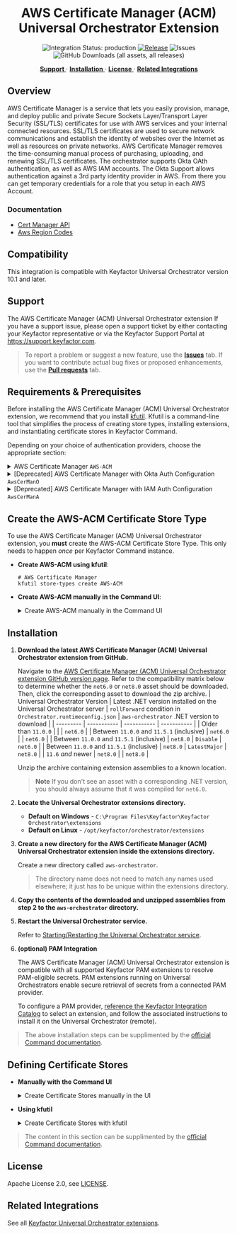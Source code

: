 <h1 align="center" style="border-bottom: none">
    AWS Certificate Manager (ACM) Universal Orchestrator Extension
</h1>

<p align="center">
  <!-- Badges -->
<img src="https://img.shields.io/badge/integration_status-production-3D1973?style=flat-square" alt="Integration Status: production" />
<a href="https://github.com/Keyfactor/aws-orchestrator/releases"><img src="https://img.shields.io/github/v/release/Keyfactor/aws-orchestrator?style=flat-square" alt="Release" /></a>
<img src="https://img.shields.io/github/issues/Keyfactor/aws-orchestrator?style=flat-square" alt="Issues" />
<img src="https://img.shields.io/github/downloads/Keyfactor/aws-orchestrator/total?style=flat-square&label=downloads&color=28B905" alt="GitHub Downloads (all assets, all releases)" />
</p>

<p align="center">
  <!-- TOC -->
  <a href="#support">
    <b>Support</b>
  </a>
  ·
  <a href="#installation">
    <b>Installation</b>
  </a>
  ·
  <a href="#license">
    <b>License</b>
  </a>
  ·
  <a href="https://github.com/orgs/Keyfactor/repositories?q=orchestrator">
    <b>Related Integrations</b>
  </a>
</p>

## Overview

AWS Certificate Manager is a service that lets you easily provision, manage, and deploy public and private Secure Sockets Layer/Transport Layer Security (SSL/TLS) certificates for use with AWS services and your internal connected resources. SSL/TLS certificates are used to secure network communications and establish the identity of websites over the Internet as well as resources on private networks. AWS Certificate Manager removes the time-consuming manual process of purchasing, uploading, and renewing SSL/TLS certificates.  The orchestrator supports Okta OAth authentication, as well as AWS IAM accounts. The Okta Support allows authentication against a 3rd party identity provider in AWS.  From there you can get temporary credentials for a role that you setup in each AWS Account.
 
### Documentation

- [Cert Manager API](https://docs.aws.amazon.com/acm/latest/userguide/sdk.html)
- [Aws Region Codes](https://docs.aws.amazon.com/AmazonRDS/latest/UserGuide/Concepts.RegionsAndAvailabilityZones.html)



## Compatibility

This integration is compatible with Keyfactor Universal Orchestrator version 10.1 and later.

## Support
The AWS Certificate Manager (ACM) Universal Orchestrator extension If you have a support issue, please open a support ticket by either contacting your Keyfactor representative or via the Keyfactor Support Portal at https://support.keyfactor.com. 
 
> To report a problem or suggest a new feature, use the **[Issues](../../issues)** tab. If you want to contribute actual bug fixes or proposed enhancements, use the **[Pull requests](../../pulls)** tab.

## Requirements & Prerequisites

Before installing the AWS Certificate Manager (ACM) Universal Orchestrator extension, we recommend that you install [kfutil](https://github.com/Keyfactor/kfutil). Kfutil is a command-line tool that simplifies the process of creating store types, installing extensions, and instantiating certificate stores in Keyfactor Command.


Depending on your choice of authentication providers, choose the appropriate section:
<details>
<summary>AWS Certificate Manager <code>AWS-ACM</code></summary>

### AWS Setup
Options for authenticating:
1. Okta or other OAuth configuration (refer to `AwsCerManO` below)
2. IAM User Auth configuration (refer to `AwsCerManA` below)
3. EC2 Role Auth or other default method supported by the [AWS SDK](https://docs.aws.amazon.com/sdk-for-net/v3/developer-guide/creds-assign.html)

As one option for #3, to set up Role Auth for an EC2 instance, follow the steps below. Note, this applies specifically __when the orchestrator is running `ACM-AWS` inside of an EC2 instance__. When the option to assume an EC2 role is selected, the Account ID and Role will be assumed using the default credentials supplied in the EC2 instance via the AWS SDK.
1. Assign or note the existing IAM Role assigned to the EC2 instance running
2. Make sure that role has access to ACM
3. When configuring the `AWS-ACM` store, do not select either IAM or OAuth methods in the store's settings. This will make it use the AWS SDK to lookup EC2 credentials.

</details>

<details>
<summary>[Deprecated] AWS Certificate Manager with Okta Auth Configuration <code>AwsCerManO</code></summary>

### AWS Setup
1. A 3rd party [identity provider](https://docs.aws.amazon.com/IAM/latest/UserGuide/id_roles_providers_create_oidc.html) similar to [this](images/AWSIdentityProvider.gif) needs to be setup in AWS for each account.
2. An Aws [Role](https://docs.aws.amazon.com/IAM/latest/UserGuide/id_roles_create_for-user.html) similar to [this](images/AWSRole1.gif) needs Added for each AWS account.
3. Ensure the [trust relationship](https://docs.aws.amazon.com/directoryservice/latest/admin-guide/edit_trust.html) is setup for that role.  Should  look like [this](images/AWSRole2.gif).

### OKTA Setup
1. Ensure your Authorization Server Is Setup in OKTA.  Here is a [sample](images/OktaSampleAuthorizationServer.gif).
2. Ensure the appropriate scopes are setup in Okta.  Here is a [sample](images/OktaSampleAuthorizationServer-scopes.gif).
3. Setup an Okta App with similar settings to [this](images/OktaApp1.gif) and [this](images/OktaApp2.gif).

</details>

<details>
<summary>[Deprecated] AWS Certificate Manager with IAM Auth Configuration <code>AwsCerManA</code></summary>

### AWS Setup
1. An Aws [Role](https://docs.aws.amazon.com/IAM/latest/UserGuide/id_roles_create_for-user.html) Needs Added for the permissions you want to grant, see [sample](images/AWSRole1.gif).
2. A [Trust Relationship](https://docs.aws.amazon.com/directoryservice/latest/admin-guide/edit_trust.html) is setup for that role.  Should look like something like [this](images/AssumeRoleTrust.gif).
3. AWS does not support programmatic access for AWS SSO accounts. The account used here must be a [standard AWS IAM User](images/UserAccount.gif) with an Access Key credential type.

</details>


## Create the AWS-ACM Certificate Store Type

To use the AWS Certificate Manager (ACM) Universal Orchestrator extension, you **must** create the AWS-ACM Certificate Store Type. This only needs to happen _once_ per Keyfactor Command instance.



* **Create AWS-ACM using kfutil**:

    ```shell
    # AWS Certificate Manager
    kfutil store-types create AWS-ACM
    ```

* **Create AWS-ACM manually in the Command UI**:
    <details><summary>Create AWS-ACM manually in the Command UI</summary>

    Create a store type called `AWS-ACM` with the attributes in the tables below:

    #### Basic Tab
    | Attribute | Value | Description |
    | --------- | ----- | ----- |
    | Name | AWS Certificate Manager | Display name for the store type (may be customized) |
    | Short Name | AWS-ACM | Short display name for the store type |
    | Capability | AWS-ACM | Store type name orchestrator will register with. Check the box to allow entry of value |
    | Supports Add | ✅ Checked | Check the box. Indicates that the Store Type supports Management Add |
    | Supports Remove | ✅ Checked | Check the box. Indicates that the Store Type supports Management Remove |
    | Supports Discovery | 🔲 Unchecked |  Indicates that the Store Type supports Discovery |
    | Supports Reenrollment | 🔲 Unchecked |  Indicates that the Store Type supports Reenrollment |
    | Supports Create | 🔲 Unchecked |  Indicates that the Store Type supports store creation |
    | Needs Server | ✅ Checked | Determines if a target server name is required when creating store |
    | Blueprint Allowed | ✅ Checked | Determines if store type may be included in an Orchestrator blueprint |
    | Uses PowerShell | 🔲 Unchecked | Determines if underlying implementation is PowerShell |
    | Requires Store Password | 🔲 Unchecked | Enables users to optionally specify a store password when defining a Certificate Store. |
    | Supports Entry Password | 🔲 Unchecked | Determines if an individual entry within a store can have a password. |

    The Basic tab should look like this:

    ![AWS-ACM Basic Tab](docsource/images/AWS-ACM-basic-store-type-dialog.png)

    #### Advanced Tab
    | Attribute | Value | Description |
    | --------- | ----- | ----- |
    | Supports Custom Alias | Optional | Determines if an individual entry within a store can have a custom Alias. |
    | Private Key Handling | Required | This determines if Keyfactor can send the private key associated with a certificate to the store. Required because IIS certificates without private keys would be invalid. |
    | PFX Password Style | Default | 'Default' - PFX password is randomly generated, 'Custom' - PFX password may be specified when the enrollment job is created (Requires the Allow Custom Password application setting to be enabled.) |

    The Advanced tab should look like this:

    ![AWS-ACM Advanced Tab](docsource/images/AWS-ACM-advanced-store-type-dialog.png)

    > For Keyfactor **Command versions 24.4 and later**, a Certificate Format dropdown is available with PFX and PEM options. Ensure that **PFX** is selected, as this determines the format of new and renewed certificates sent to the Orchestrator during a Management job. Currently, all Keyfactor-supported Orchestrator extensions support only PFX.

    #### Custom Fields Tab
    Custom fields operate at the certificate store level and are used to control how the orchestrator connects to the remote target server containing the certificate store to be managed. The following custom fields should be added to the store type:

    | Name | Display Name | Description | Type | Default Value/Options | Required |
    | ---- | ------------ | ---- | --------------------- | -------- | ----------- |
    | UseEC2AssumeRole | Assume new Account / Role in EC2 | A switch to enable the store to assume a new Account ID and Role when using EC2 credentials | Bool | false | ✅ Checked |
    | UseOAuth | Use OAuth 2.0 Provider | A switch to enable the store to use an OAuth provider workflow to authenticate with AWS ACM | Bool | false | ✅ Checked |
    | UseIAM | Use IAM User Auth | A switch to enable the store to use IAM User auth to assume a role when authenticating with AWS ACM | Bool | false | ✅ Checked |
    | EC2AssumeRole | AWS Role to Assume (EC2) | The AWS Role to assume using the EC2 instance credentials | String |  | 🔲 Unchecked |
    | OAuthScope | OAuth Scope | This is the OAuth Scope needed for Okta OAuth, defined in Okta | String |  | 🔲 Unchecked |
    | OAuthGrantType | OAuth Grant Type | In OAuth 2.0, the term �grant type� refers to the way an application gets an access token. In Okta this is `client_credentials` | String | client_credentials | 🔲 Unchecked |
    | OAuthUrl | OAuth Url | An optional parameter sts:ExternalId to pass with Assume Role calls | String | https://***/oauth2/default/v1/token | 🔲 Unchecked |
    | IAMAssumeRole | AWS Role to Assume (IAM) | The AWS Role to assume as the IAM User. | String |  | 🔲 Unchecked |
    | OAuthAssumeRole | AWS Role to Assume (OAuth) | The AWS Role to assume after getting an OAuth token. | String |  | 🔲 Unchecked |
    | ExternalId | sts:ExternalId | An optional parameter sts:ExternalId to pass with Assume Role calls | String |  | 🔲 Unchecked |
    | ServerUsername | Server Username | The AWS Access Key for an IAM User or Client ID for OAuth. Depends on Auth method in use. | Secret |  | 🔲 Unchecked |
    | ServerPassword | Server Password | The AWS Access Secret for an IAM User or Client Secret for OAuth. Depends on Auth method in use. | Secret |  | 🔲 Unchecked |

    The Custom Fields tab should look like this:

    ![AWS-ACM Custom Fields Tab](docsource/images/AWS-ACM-custom-fields-store-type-dialog.png)



    #### Entry Parameters Tab

    | Name | Display Name | Description | Type | Default Value | Entry has a private key | Adding an entry | Removing an entry | Reenrolling an entry |
    | ---- | ------------ | ---- | ------------- | ----------------------- | ---------------- | ----------------- | ------------------- | ----------- |
    | AWS Region | AWS Region | When adding, this is the Region that the Certificate will be added to | String |  | 🔲 Unchecked | ✅ Checked | 🔲 Unchecked | 🔲 Unchecked |
    | ACM Tags | ACM Tags | The optional ACM tags that should be assigned to the certificate.  Multiple name/value pairs may be entered in the format of `Name1=Value1,Name2=Value2,...,NameN=ValueN` | String |  | 🔲 Unchecked | 🔲 Unchecked | 🔲 Unchecked | 🔲 Unchecked |

    The Entry Parameters tab should look like this:

    ![AWS-ACM Entry Parameters Tab](docsource/images/AWS-ACM-entry-parameters-store-type-dialog.png)



    </details>

## Installation

1. **Download the latest AWS Certificate Manager (ACM) Universal Orchestrator extension from GitHub.** 

    Navigate to the [AWS Certificate Manager (ACM) Universal Orchestrator extension GitHub version page](https://github.com/Keyfactor/aws-orchestrator/releases/latest). Refer to the compatibility matrix below to determine whether the `net6.0` or `net8.0` asset should be downloaded. Then, click the corresponding asset to download the zip archive.
    | Universal Orchestrator Version | Latest .NET version installed on the Universal Orchestrator server | `rollForward` condition in `Orchestrator.runtimeconfig.json` | `aws-orchestrator` .NET version to download |
    | --------- | ----------- | ----------- | ----------- |
    | Older than `11.0.0` | | | `net6.0` |
    | Between `11.0.0` and `11.5.1` (inclusive) | `net6.0` | | `net6.0` | 
    | Between `11.0.0` and `11.5.1` (inclusive) | `net8.0` | `Disable` | `net6.0` | 
    | Between `11.0.0` and `11.5.1` (inclusive) | `net8.0` | `LatestMajor` | `net8.0` | 
    | `11.6` _and_ newer | `net8.0` | | `net8.0` |

    Unzip the archive containing extension assemblies to a known location.

    > **Note** If you don't see an asset with a corresponding .NET version, you should always assume that it was compiled for `net6.0`.

2. **Locate the Universal Orchestrator extensions directory.**

    * **Default on Windows** - `C:\Program Files\Keyfactor\Keyfactor Orchestrator\extensions`
    * **Default on Linux** - `/opt/keyfactor/orchestrator/extensions`
    
3. **Create a new directory for the AWS Certificate Manager (ACM) Universal Orchestrator extension inside the extensions directory.**
        
    Create a new directory called `aws-orchestrator`.
    > The directory name does not need to match any names used elsewhere; it just has to be unique within the extensions directory.

4. **Copy the contents of the downloaded and unzipped assemblies from __step 2__ to the `aws-orchestrator` directory.**

5. **Restart the Universal Orchestrator service.**

    Refer to [Starting/Restarting the Universal Orchestrator service](https://software.keyfactor.com/Core-OnPrem/Current/Content/InstallingAgents/NetCoreOrchestrator/StarttheService.htm).


6. **(optional) PAM Integration** 

    The AWS Certificate Manager (ACM) Universal Orchestrator extension is compatible with all supported Keyfactor PAM extensions to resolve PAM-eligible secrets. PAM extensions running on Universal Orchestrators enable secure retrieval of secrets from a connected PAM provider.

    To configure a PAM provider, [reference the Keyfactor Integration Catalog](https://keyfactor.github.io/integrations-catalog/content/pam) to select an extension, and follow the associated instructions to install it on the Universal Orchestrator (remote).


> The above installation steps can be supplimented by the [official Command documentation](https://software.keyfactor.com/Core-OnPrem/Current/Content/InstallingAgents/NetCoreOrchestrator/CustomExtensions.htm?Highlight=extensions).



## Defining Certificate Stores



* **Manually with the Command UI**

    <details><summary>Create Certificate Stores manually in the UI</summary>

    1. **Navigate to the _Certificate Stores_ page in Keyfactor Command.**

        Log into Keyfactor Command, toggle the _Locations_ dropdown, and click _Certificate Stores_.

    2. **Add a Certificate Store.**

        Click the Add button to add a new Certificate Store. Use the table below to populate the **Attributes** in the **Add** form.
        | Attribute | Description |
        | --------- | ----------- |
        | Category | Select "AWS Certificate Manager" or the customized certificate store name from the previous step. |
        | Container | Optional container to associate certificate store with. |
        | Client Machine |  |
        | Store Path |  |
        | Orchestrator | Select an approved orchestrator capable of managing `AWS-ACM` certificates. Specifically, one with the `AWS-ACM` capability. |
        | UseEC2AssumeRole | A switch to enable the store to assume a new Account ID and Role when using EC2 credentials |
        | UseOAuth | A switch to enable the store to use an OAuth provider workflow to authenticate with AWS ACM |
        | UseIAM | A switch to enable the store to use IAM User auth to assume a role when authenticating with AWS ACM |
        | EC2AssumeRole | The AWS Role to assume using the EC2 instance credentials |
        | OAuthScope | This is the OAuth Scope needed for Okta OAuth, defined in Okta |
        | OAuthGrantType | In OAuth 2.0, the term �grant type� refers to the way an application gets an access token. In Okta this is `client_credentials` |
        | OAuthUrl | An optional parameter sts:ExternalId to pass with Assume Role calls |
        | IAMAssumeRole | The AWS Role to assume as the IAM User. |
        | OAuthAssumeRole | The AWS Role to assume after getting an OAuth token. |
        | ExternalId | An optional parameter sts:ExternalId to pass with Assume Role calls |
        | ServerUsername | The AWS Access Key for an IAM User or Client ID for OAuth. Depends on Auth method in use. |
        | ServerPassword | The AWS Access Secret for an IAM User or Client Secret for OAuth. Depends on Auth method in use. |


        

        <details><summary>Attributes eligible for retrieval by a PAM Provider on the Universal Orchestrator</summary>

        If a PAM provider was installed _on the Universal Orchestrator_ in the [Installation](#Installation) section, the following parameters can be configured for retrieval _on the Universal Orchestrator_.
        | Attribute | Description |
        | --------- | ----------- |
        | ServerUsername | The AWS Access Key for an IAM User or Client ID for OAuth. Depends on Auth method in use. |
        | ServerPassword | The AWS Access Secret for an IAM User or Client Secret for OAuth. Depends on Auth method in use. |


        Please refer to the **Universal Orchestrator (remote)** usage section ([PAM providers on the Keyfactor Integration Catalog](https://keyfactor.github.io/integrations-catalog/content/pam)) for your selected PAM provider for instructions on how to load attributes orchestrator-side.

        > Any secret can be rendered by a PAM provider _installed on the Keyfactor Command server_. The above parameters are specific to attributes that can be fetched by an installed PAM provider running on the Universal Orchestrator server itself. 
        </details>
        

    </details>

* **Using kfutil**
    
    <details><summary>Create Certificate Stores with kfutil</summary>
    
    1. **Generate a CSV template for the AWS-ACM certificate store**

        ```shell
        kfutil stores import generate-template --store-type-name AWS-ACM --outpath AWS-ACM.csv
        ```
    2. **Populate the generated CSV file**

        Open the CSV file, and reference the table below to populate parameters for each **Attribute**.
        | Attribute | Description |
        | --------- | ----------- |
        | Category | Select "AWS Certificate Manager" or the customized certificate store name from the previous step. |
        | Container | Optional container to associate certificate store with. |
        | Client Machine |  |
        | Store Path |  |
        | Orchestrator | Select an approved orchestrator capable of managing `AWS-ACM` certificates. Specifically, one with the `AWS-ACM` capability. |
        | UseEC2AssumeRole | A switch to enable the store to assume a new Account ID and Role when using EC2 credentials |
        | UseOAuth | A switch to enable the store to use an OAuth provider workflow to authenticate with AWS ACM |
        | UseIAM | A switch to enable the store to use IAM User auth to assume a role when authenticating with AWS ACM |
        | EC2AssumeRole | The AWS Role to assume using the EC2 instance credentials |
        | OAuthScope | This is the OAuth Scope needed for Okta OAuth, defined in Okta |
        | OAuthGrantType | In OAuth 2.0, the term �grant type� refers to the way an application gets an access token. In Okta this is `client_credentials` |
        | OAuthUrl | An optional parameter sts:ExternalId to pass with Assume Role calls |
        | IAMAssumeRole | The AWS Role to assume as the IAM User. |
        | OAuthAssumeRole | The AWS Role to assume after getting an OAuth token. |
        | ExternalId | An optional parameter sts:ExternalId to pass with Assume Role calls |
        | ServerUsername | The AWS Access Key for an IAM User or Client ID for OAuth. Depends on Auth method in use. |
        | ServerPassword | The AWS Access Secret for an IAM User or Client Secret for OAuth. Depends on Auth method in use. |


        

        <details><summary>Attributes eligible for retrieval by a PAM Provider on the Universal Orchestrator</summary>

        If a PAM provider was installed _on the Universal Orchestrator_ in the [Installation](#Installation) section, the following parameters can be configured for retrieval _on the Universal Orchestrator_.
        | Attribute | Description |
        | --------- | ----------- |
        | ServerUsername | The AWS Access Key for an IAM User or Client ID for OAuth. Depends on Auth method in use. |
        | ServerPassword | The AWS Access Secret for an IAM User or Client Secret for OAuth. Depends on Auth method in use. |


        > Any secret can be rendered by a PAM provider _installed on the Keyfactor Command server_. The above parameters are specific to attributes that can be fetched by an installed PAM provider running on the Universal Orchestrator server itself. 
        </details>
        

    3. **Import the CSV file to create the certificate stores** 

        ```shell
        kfutil stores import csv --store-type-name AWS-ACM --file AWS-ACM.csv
        ```
    </details>

> The content in this section can be supplimented by the [official Command documentation](https://software.keyfactor.com/Core-OnPrem/Current/Content/ReferenceGuide/Certificate%20Stores.htm?Highlight=certificate%20store).





## License

Apache License 2.0, see [LICENSE](LICENSE).

## Related Integrations

See all [Keyfactor Universal Orchestrator extensions](https://github.com/orgs/Keyfactor/repositories?q=orchestrator).